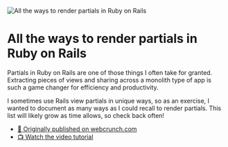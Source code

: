![All the ways to render partials in Ruby on Rails](https://f001.backblazeb2.com/file/webcrunch/render-partials-rails.jpg)

# All the ways to render partials in Ruby on Rails

Partials in Ruby on Rails are one of those things I often take for granted. Extracting pieces of views and sharing across a monolith type of app is such a game changer for efficiency and productivity.

I sometimes use Rails view partials in unique ways, so as an exercise, I wanted to document as many ways as I could recall to render partials. This list will likely grow as time allows, so check back often!

- [📕 Originally published on webcrunch.com](https://webcrunch.com/posts/render-partials-rails)
- [📺 Watch the video tutorial](https://youtu.be/64oxWLgZip4)
